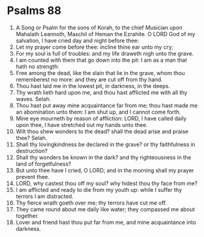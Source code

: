 ﻿# Psalms 88
1. A Song or Psalm for the sons of Korah, to the chief Musician upon Mahalath Leannoth, Maschil of Heman the Ezrahite. O LORD God of my salvation, I have cried day and night before thee: 
2. Let my prayer come before thee: incline thine ear unto my cry; 
3. For my soul is full of troubles: and my life draweth nigh unto the grave. 
4. I am counted with them that go down into the pit: I am as a man that hath no strength: 
5. Free among the dead, like the slain that lie in the grave, whom thou rememberest no more: and they are cut off from thy hand. 
6. Thou hast laid me in the lowest pit, in darkness, in the deeps. 
7. Thy wrath lieth hard upon me, and thou hast afflicted me with all thy waves. Selah. 
8. Thou hast put away mine acquaintance far from me; thou hast made me an abomination unto them: I am shut up, and I cannot come forth. 
9. Mine eye mourneth by reason of affliction: LORD, I have called daily upon thee, I have stretched out my hands unto thee. 
10. Wilt thou shew wonders to the dead? shall the dead arise and praise thee? Selah. 
11. Shall thy lovingkindness be declared in the grave? or thy faithfulness in destruction? 
12. Shall thy wonders be known in the dark? and thy righteousness in the land of forgetfulness? 
13. But unto thee have I cried, O LORD; and in the morning shall my prayer prevent thee. 
14. LORD, why castest thou off my soul? why hidest thou thy face from me? 
15. I am afflicted and ready to die from my youth up: while I suffer thy terrors I am distracted. 
16. Thy fierce wrath goeth over me; thy terrors have cut me off. 
17. They came round about me daily like water; they compassed me about together. 
18. Lover and friend hast thou put far from me, and mine acquaintance into darkness. 
